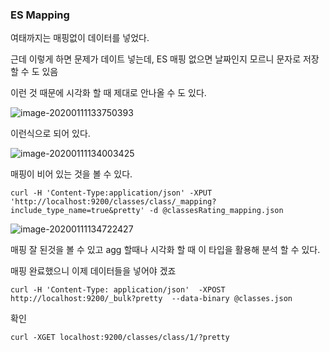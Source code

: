 ### ES Mapping

여태까지는 매핑없이 데이터를 넣었다.

근데 이렇게 하면 문제가 데이트 넣는데, ES 매핑 없으면 날짜인지 모르니 문자로 저장할 수 도 있음

이런 것 때문에 시각화 할 때 제대로 안나올 수 도 있다.

 ![image-20200111133750393](D:\Study\StudyDocs\Document\Server\DataScience\image\image-20200111133750393.png)

이런식으로 되어 있다.

![image-20200111134003425](D:\Study\StudyDocs\Document\Server\DataScience\image\image-20200111134003425.png)

매핑이 비어 있는 것을 볼 수 있다.

```
curl -H 'Content-Type:application/json' -XPUT 'http://localhost:9200/classes/class/_mapping?include_type_name=true&pretty' -d @classesRating_mapping.json
```

![image-20200111134722427](D:\Study\StudyDocs\Document\Server\DataScience\image\image-20200111134722427.png)

매핑 잘 된것을 볼 수 있고 agg 할때나 시각화 할 때  이 타입을 활용해 분석 할 수 있다.





매핑 완료했으니 이제 데이터들을 넣어야 겠죠

```
curl -H 'Content-Type: application/json'  -XPOST http://localhost:9200/_bulk?pretty  --data-binary @classes.json
```

확인

```
curl -XGET localhost:9200/classes/class/1/?pretty
```



